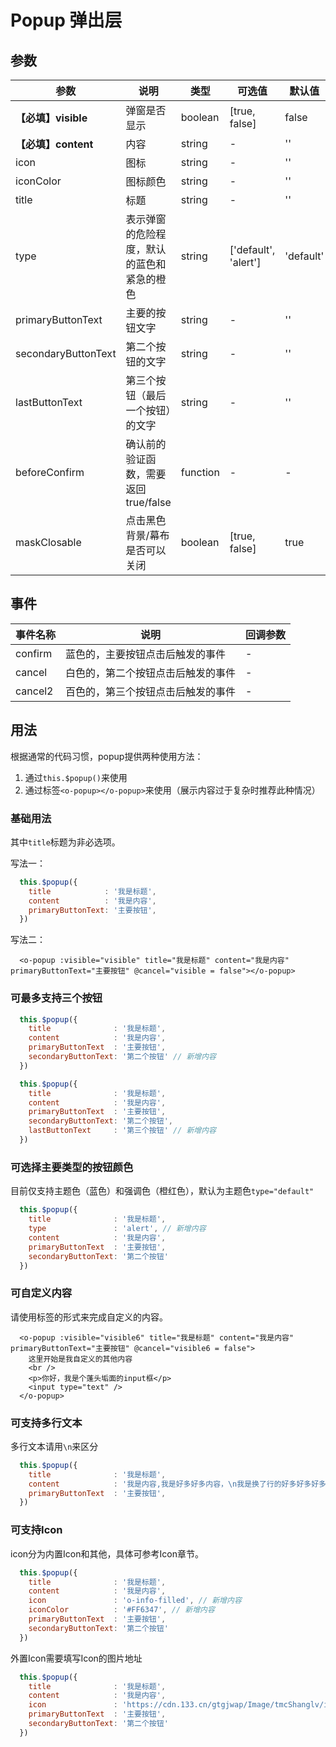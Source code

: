 # Popup 弹出层
## 参数

| 参数       | 说明    | 类型      | 可选值       | 默认值   |
|---------- |-------- |---------- |-------------  |-------- |
|**【必填】visible**     | 弹窗是否显示  |  boolean  | [true, false] | false  |
|**【必填】content**     | 内容  |  string  | - |  '' |
|icon               | 图标  |  string  | - |  '' |
|iconColor          | 图标颜色  |  string  | - |  '' |
|title              | 标题  |  string  | - |  '' |
|type               | 表示弹窗的危险程度，默认的蓝色和紧急的橙色  |  string  | ['default', 'alert'] |  'default' |
|primaryButtonText  | 主要的按钮文字  |  string  | - |  '' |
|secondaryButtonText| 第二个按钮的文字  |  string  | - |  '' |
|lastButtonText     | 第三个按钮（最后一个按钮）的文字  |  string  | - |  '' |
|beforeConfirm      | 确认前的验证函数，需要返回true/false|function  |  -  | - |  () => true |
|maskClosable       | 点击黑色背景/幕布是否可以关闭  |  boolean  | [true, false] |  true |

## 事件
| 事件名称 | 说明 | 回调参数 |
|---------|---------|---------|
| confirm | 蓝色的，主要按钮点击后触发的事件 | - |
| cancel  | 白色的，第二个按钮点击后触发的事件 | - |
| cancel2 | 百色的，第三个按钮点击后触发的事件 | - |

## 用法

根据通常的代码习惯，popup提供两种使用方法：

1. 通过`this.$popup()`来使用
2. 通过标签`<o-popup></o-popup>`来使用（展示内容过于复杂时推荐此种情况）

### 基础用法

其中`title`标题为非必选项。

<popup-demo :currentDemo="0" />
<popup-demo :currentDemo="4" />

写法一：
```js
  this.$popup({
    title            : '我是标题',
    content          : '我是内容',
    primaryButtonText: '主要按钮',
  })
```

写法二：
```vue
  <o-popup :visible="visible" title="我是标题" content="我是内容" primaryButtonText="主要按钮" @cancel="visible = false"></o-popup>
```

### 可最多支持三个按钮

<popup-demo :currentDemo="1" />

```js
  this.$popup({
    title              : '我是标题',
    content            : '我是内容',
    primaryButtonText  : '主要按钮',
    secondaryButtonText: '第二个按钮' // 新增内容
  })
```

<popup-demo :currentDemo="2" />

```js
  this.$popup({
    title              : '我是标题',
    content            : '我是内容',
    primaryButtonText  : '主要按钮',
    secondaryButtonText: '第二个按钮',
    lastButtonText     : '第三个按钮' // 新增内容
  })
```

### 可选择主要类型的按钮颜色 
目前仅支持主题色（蓝色）和强调色（橙红色），默认为主题色`type="default"`

<popup-demo :currentDemo="3" />

```js
  this.$popup({
    title              : '我是标题',
    type               : 'alert', // 新增内容
    content            : '我是内容',
    primaryButtonText  : '主要按钮',
    secondaryButtonText: '第二个按钮'
  })
```

### 可自定义内容

请使用标签的形式来完成自定义的内容。

<popup-demo :currentDemo="5" />

```vue
  <o-popup :visible="visible6" title="我是标题" content="我是内容" primaryButtonText="主要按钮" @cancel="visible6 = false">
    这里开始是我自定义的其他内容
    <br />
    <p>你好，我是个蓬头垢面的input框</p>
    <input type="text" />
  </o-popup>
```

### 可支持多行文本

多行文本请用`\n`来区分

<popup-demo :currentDemo="6" />

```js
  this.$popup({
    title              : '我是标题',
    content            : '我是内容,我是好多好多内容，\n我是换了行的好多好多好多好好多好多好多好多好多好多好多好多好多好多好多好多好多好多好多好多好多好多好多好多好多好多好多好多好多好多好多好多好多好多好多好多好多好多好多好多多', // 新增内容 \n
    primaryButtonText  : '主要按钮',
  })
```

### 可支持Icon

icon分为内置Icon和其他，具体可参考Icon章节。

<popup-demo :currentDemo="7" />

```js
  this.$popup({
    title              : '我是标题',
    content            : '我是内容',
    icon               : 'o-info-filled', // 新增内容
    iconColor          : '#FF6347', // 新增内容
    primaryButtonText  : '主要按钮',
    secondaryButtonText: '第二个按钮'
  })
```


<popup-demo :currentDemo="9" />

外置Icon需要填写Icon的图片地址

```js
  this.$popup({
    title              : '我是标题',
    content            : '我是内容',
    icon               : 'https://cdn.133.cn/gtgjwap/Image/tmcShanglv/icons/train@2x.png', // 新增内容
    primaryButtonText  : '主要按钮',
    secondaryButtonText: '第二个按钮'
  })
```

<style lang="less">
  .box {
    padding: 30px 16px;
    width:375px;
    background-color: #303030; 
  }
</style>